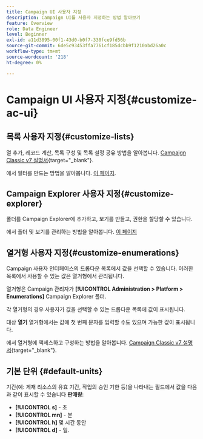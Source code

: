 ```yaml
---
title: Campaign UI 사용자 지정
description: Campaign UI를 사용자 지정하는 방법 알아보기
feature: Overview
role: Data Engineer
level: Beginner
exl-id: a11d3895-00f1-43d0-b0f7-330fce9fd56b
source-git-commit: 6de5c93453ffa7761cf185dcbb9f1210abd26a0c
workflow-type: tm+mt
source-wordcount: '218'
ht-degree: 0%

---
```


# Campaign UI 사용자 지정{#customize-ac-ui}

## 목록 사용자 지정{#customize-lists}

열 추가, 레코드 계산, 목록 구성 및 목록 설정 공유 방법을 알아봅니다. [Campaign Classic v7 설명서](https://experienceleague.adobe.com/docs/campaign-classic/using/getting-started/starting-with-adobe-campaign/campaign-workspace/adobe-campaign-ui-lists.html?lang=en){target=&quot;_blank&quot;}.

에서 필터를 만드는 방법을 알아봅니다. [이 페이지](../audiences/create-filters.md).

## Campaign Explorer 사용자 지정{#customize-explorer}

폴더를 Campaign Explorer에 추가하고, 보기를 만들고, 권한을 할당할 수 있습니다.

에서 폴더 및 보기를 관리하는 방법을 알아봅니다. [이 페이지](../audiences/folders-and-views.md)


## 열거형 사용자 지정{#customize-enumerations}

Campaign 사용자 인터페이스의 드롭다운 목록에서 값을 선택할 수 있습니다. 이러한 목록에서 사용할 수 있는 값은 열거형에서 관리됩니다.

열거형은 Campaign 관리자가 **[!UICONTROL Administration > Platform > Enumerations]** Campaign Explorer 폴더.

각 열거형의 경우 사용자가 값을 선택할 수 있는 드롭다운 목록에 값이 표시됩니다.

대상 **열기** 열거형에서는 값에 첫 번째 문자를 입력할 수도 있으며 가능한 값이 표시됩니다.

에서 열거형에 액세스하고 구성하는 방법을 알아봅니다. [Campaign Classic v7 설명서](https://experienceleague.adobe.com/docs/campaign-classic/using/getting-started/administration-basics/managing-enumerations.html){target=&quot;_blank&quot;}.


## 기본 단위 {#default-units}

기간(예: 게재 리소스의 유효 기간, 작업의 승인 기한 등)을 나타내는 필드에서 값을 다음과 같이 표시할 수 있습니다 **판매량**:

* **[!UICONTROL s]** - 초
* **[!UICONTROL mn]** - 분
* **[!UICONTROL h]** 몇 시간 동안
* **[!UICONTROL d]** - 일.

